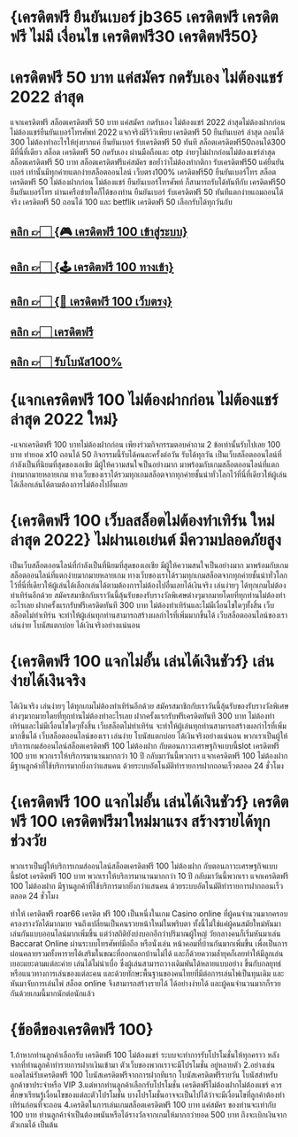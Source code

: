 # {เครดิตฟรี ยืนยันเบอร์ jb365 เครดิตฟรี เครดิตฟรี ไม่มี เงื่อนไข เครดิตฟรี30 เครดิตฟรี50}
# เครดิตฟรี 50 บาท แค่สมัคร กดรับเอง ไม่ต้องแชร์ 2022 ล่าสุด 

แจกเครดิตฟรี สล็อตเครดิตฟรี 50 บาท แค่สมัคร กดรับเอง ไม่ต้องแชร์ 2022 ล่าสุดไม่ต้องฝากก่อนไม่ต้องแชร์ยืนยันเบอร์โทรศัพท์ 2022 แจกจริงมีรีวิวเพียบ เครดิตฟรี 50 ยืนยันเบอร์ ล่าสุด ถอนได้ 300 ไม่ต้องทำอะไรให้ยุ่งยากแค่ ยืนยันเบอร์ รับเครดิตฟรี 50 ทันที สล็อตเครดิตฟรี50ถอนได้300 มีที่นี่ที่เดียว สล็อต เครดิตฟรี 50 กดรับเอง ผ่านมือถือและ otp ง่ายๆไม่ฝากก่อนไม่ต้องแชร์ล่าสุด สล็อตเครดิตฟรี 50 บาท สล็อตเครดิตฟรีแค่สมัคร ขอย้ำว่าไม่ต้องทำกติกา รับเครดิตฟรี50 แค่ยืนยันเบอร์ เท่านั้นมีทุกค่ายแตกง่ายสล็อตออนไลน์ เว็บตรง100% เครดิตฟรี50 ยืนยันเบอร์โทร สล็อต เครดิตฟรี 50 ไม่ต้องฝากก่อน ไม่ต้องแชร์ ยืนยันเบอร์โทรศัพท์ ก็สามารถรับได้ทันทีกับ เครดิตฟรี50 ยืนยันเบอร์โทร ผ่านเครือข่ายใดก็ได้ของท่าน ยืนยันเบอร์ รับเครดิตฟรี 50 ทันทีแตกง่ายแถมถอนได้จริง เครดิตฟรี 50 ถอนได้ 100 และ betflik เครดิตฟรี 50 เลือกรับได้ทุกวันกับ

## [คลิก 👉🏻 {🎮 เครดิตฟรี 100 เข้าสู่ระบบ}](https://allwingame.jwallet.link/contact)
## [คลิก 👉🏻 {🕹️ เครดิตฟรี 100 ทางเข้า}](https://allwingame.jwallet.link/contact)
## [คลิก 👉🏻 {🎰 เครดิตฟรี 100 เว็บตรง}](https://allwingame.jwallet.link/contact)
## [คลิก 👉🏻 เครดิตฟรี](https://allwingame.jwallet.link/contact)
## [คลิก 👉🏻 รับโบนัส100%](https://allwingame.jwallet.link/contact)

# {แจกเครดิตฟรี 100 ไม่ต้องฝากก่อน ไม่ต้องแชร์ ล่าสุด 2022 ใหม่}
-แจกเครดิตฟรี 100 บาทไม่ต้องฝากก่อน เพียงร่วมกิจกรรมตอบคำถาม 2 ข้อเท่านั้นรับไปเลย 100 บาท ทำยอด x10 ถอนได้ 50 กิจกรรมนี้รับได้คนละครั้งต่อวัน รับได้ทุกวัน
เป็นเว็บสล็อตออนไลน์ที่กำลังเป็นที่นิยมที่สุดของเอเชีย มีผู้ให้ความสนใจเป็นอย่างมาก มาพร้อมกับเกมสล็อตออนไลน์ที่แตกง่ายมากมายหลายเกม ทางเว็บของเราได้รวมทุกเกมสล็อตจากทุกค่ายชั้นนำทั่วโลกไว้ที่นี่ที่เดียวให้ผู้เล่นได้เลือกเล่นได้ตามต้องการไม่ต้องไปอื่นเลย

# {เครดิตฟรี 100 เว็บลสล็อตไม่ต้องทำเทิร์น ใหม่ล่าสุด 2022} ไม่ผ่านเอเย่นต์ มีความปลอดภัยสูง
เป็นเว็บสล็อตออนไลน์ที่กำลังเป็นที่นิยมที่สุดของเอเชีย มีผู้ให้ความสนใจเป็นอย่างมาก มาพร้อมกับเกมสล็อตออนไลน์ที่แตกง่ายมากมายหลายเกม ทางเว็บของเราได้รวมทุกเกมสล็อตจากทุกค่ายชั้นนำทั่วโลกไว้ที่นี่ที่เดียวให้ผู้เล่นได้เลือกเล่นได้ตามต้องการไม่ต้องไปอื่นเลยได้เงินจริง เล่นง่ายๆ ได้ทุกเกมไม่ต้องทำเทิร์นอีกด้วย สมัครสมาชิกกับเราวันนี้ลุ้นรับของรับรางวัลพิเศษต่างๆมากมายโดยที่ทุกท่านไม่ต้องทำอะไรเลย ฝากครั้งแรกรับฟรีเครดิตทันที 300 บาท ไม่ต้องทำเทิร์นและไม่มีเงื่อนไขใดๆทั้งสิ้น เว็บสล็อตไม่ทำเทิร์น จะทำให้ผู้เล่นทุกท่านสามารถสร้างผลกำไรที่เพิ่มมากขึ้นได้ เว็บสล็อตออนไลน์ของเรา เล่นง่าย โบนัสแตกบ่อย ได้เงินจริงอย่างแน่นอน

# {เครดิตฟรี 100 แจกไม่อั้น เล่นได้เงินชัวร์} เล่นง่ายได้เงินจริง
ได้เงินจริง เล่นง่ายๆ ได้ทุกเกมไม่ต้องทำเทิร์นอีกด้วย สมัครสมาชิกกับเราวันนี้ลุ้นรับของรับรางวัลพิเศษต่างๆมากมายโดยที่ทุกท่านไม่ต้องทำอะไรเลย ฝากครั้งแรกรับฟรีเครดิตทันที 300 บาท ไม่ต้องทำเทิร์นและไม่มีเงื่อนไขใดๆทั้งสิ้น เว็บสล็อตไม่ทำเทิร์น จะทำให้ผู้เล่นทุกท่านสามารถสร้างผลกำไรที่เพิ่มมากขึ้นได้ เว็บสล็อตออนไลน์ของเรา เล่นง่าย โบนัสแตกบ่อย ได้เงินจริงอย่างแน่นอน พวกเราเป็นผู้ให้บริการเกมส์ออนไลน์สล็อตเครดิตฟรี 100 ไม่ต้องฝาก กับตอนภาวะเศรษฐกิจแบบนี้slot เครดิตฟรี 100 บาท พวกเราให้บริการมานานมากกว่า 10 ปี กลับมาวันนี้พวกเรา แจกเครดิตฟรี 100 ไม่ต้องฝาก มีฐานลูกค้าที่ใช้บริการมากยิ่งกว่าแสนคน ด้วยระบบอัตโนมัติทำรายการฝากถอนเร็วตลอด 24 ชั่วโมง

# {เครดิตฟรี 100 แจกไม่อั้น เล่นได้เงินชัวร์} เครดิตฟรี 100 เครดิตฟรีมาใหม่มาแรง สร้างรายได้ทุกช่วงวัย
พวกเราเป็นผู้ให้บริการเกมส์ออนไลน์สล็อตเครดิตฟรี 100 ไม่ต้องฝาก กับตอนภาวะเศรษฐกิจแบบนี้slot เครดิตฟรี 100 บาท พวกเราให้บริการมานานมากกว่า 10 ปี กลับมาวันนี้พวกเรา แจกเครดิตฟรี 100 ไม่ต้องฝาก มีฐานลูกค้าที่ใช้บริการมากยิ่งกว่าแสนคน ด้วยระบบอัตโนมัติทำรายการฝากถอนเร็วตลอด 24 ชั่วโมง

ทำให้ เครดิตฟรี roar66 เครดิต ฟรี 100 เป็นหนึ่งในเกม Casino online ที่ผู้คนจำนวนมากครอบครองรางวัลได้มากมาย จนถึงเปลี่ยนเป็นคนรวยหน้าใหม่ในพริบตา ทั้งนี้ไม่ใช่แค่ผู้คนสมัยใหม่หันมาเล่นกันแบบออนไลน์มากเพิ่มขึ้น แต่ว่าสถิติยังบ่งบอกอีกว่าปริมาณผู้ใหญ่ วัยกลางคนก็เริ่มหันมาเล่น Baccarat Online ผ่านระบบโทรศัพท์มือถือ หรือนั่งเล่น หน้าคอมที่บ้านกันมากเพิ่มขึ้น เพื่อเป็นการผ่อนคลายรวมทั้งหารายได้เสริมในขณะที่ออกนอกบ้านไม่ได้ และก็ด้วยความล้ำยุคก็เลยทำให้มีลูกเล่นเยอะแยะตามแต่ละค่าย เล่นได้ไม่น่าเบื่อ ซึ่งผู้เล่นสามารถวางเดิมพันได้หลายแบบอย่าง ขึ้นกับกลยุทธ์หรือแนวทางการเล่นของแต่ละคน และด้วยทักษะพื้นฐานของคนไทยที่มีต่อการเล่นไพ่เป็นทุนเดิม และหันมาจับการเล่นไพ่ สล็อต online จึงสามารถสร้างรายได้ ได้อย่างง่ายได้ และผู้คนจำนวนมากก็รวยกันด้วยเกมนี้มากนักต่อนักแล้ว

# {ข้อดีของเครดิตฟรี 100} 
1.ถ้าหากท่านลูกค้าเลือกรับ เครดิตฟรี 100 ไม่ต้องแชร์ ระบบจะทำการรับโปรโมชั่นให้ทุกคราว หลังจากที่ท่านลูกค้าทำรายการฝากเงินเข้ามา ตัวเว็บของพวกเราจะมีโปรโมชั่น อยู่หลายตัว 2.อย่างเช่น แอดไลน์รับเครดิตฟรี 100 โบนัสเครดิตฟรีจากการฝากทีแรก โบนัสเครดิตฟรีรายวัน โบนัสสำหรับลูกค้าขาประจำหรือ VIP 3.แต่หากท่านลูกค้าเลือกรับโปรโมชั่น เครดิตฟรีไม่ต้องฝากไม่ต้องแชร์ ควรศึกษาเรียนรู้เงื่อนไขของแต่ละตัวโปรโมชั่น บางโปรโมชั่นอาจจะเป็นไปได้ว่าจะมีเงื่อนไขที่ลูกค้าต้องทำเทิร์นก่อนที่จะถอน 4.เครดิตในการเล่นเกมสล็อตเครดิตฟรี 100 บาท แค่สมัคร ของท่านจะเท่ากับ 100 บาท ท่านลูกค้าจำเป็นต้องพนันหรือได้รางวัลจากเกมให้มากกว่ายอด 500 บาท ถึงจะเบิกเงินจากตัวเกมได้ เป็นต้น


